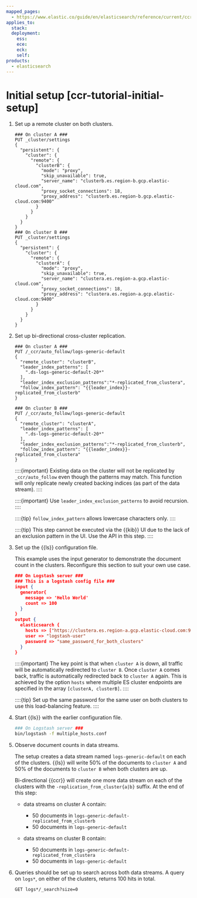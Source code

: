 ```yaml
---
mapped_pages:
  - https://www.elastic.co/guide/en/elasticsearch/reference/current/ccr-tutorial-initial-setup.html
applies_to:
  stack:
  deployment:
    ess:
    ece:
    eck:
    self:
products:
  - elasticsearch
---
```


# Initial setup [ccr-tutorial-initial-setup]

1. Set up a remote cluster on both clusters.

    ```console
    ### On cluster A ###
    PUT _cluster/settings
    {
      "persistent": {
        "cluster": {
          "remote": {
            "clusterB": {
              "mode": "proxy",
              "skip_unavailable": true,
              "server_name": "clusterb.es.region-b.gcp.elastic-cloud.com",
              "proxy_socket_connections": 18,
              "proxy_address": "clusterb.es.region-b.gcp.elastic-cloud.com:9400"
            }
          }
        }
      }
    }
    ### On cluster B ###
    PUT _cluster/settings
    {
      "persistent": {
        "cluster": {
          "remote": {
            "clusterA": {
              "mode": "proxy",
              "skip_unavailable": true,
              "server_name": "clustera.es.region-a.gcp.elastic-cloud.com",
              "proxy_socket_connections": 18,
              "proxy_address": "clustera.es.region-a.gcp.elastic-cloud.com:9400"
            }
          }
        }
      }
    }
    ```

2. Set up bi-directional cross-cluster replication.

    ```console
    ### On cluster A ###
    PUT /_ccr/auto_follow/logs-generic-default
    {
      "remote_cluster": "clusterB",
      "leader_index_patterns": [
        ".ds-logs-generic-default-20*"
      ],
      "leader_index_exclusion_patterns":"*-replicated_from_clustera",
      "follow_index_pattern": "{{leader_index}}-replicated_from_clusterb"
    }

    ### On cluster B ###
    PUT /_ccr/auto_follow/logs-generic-default
    {
      "remote_cluster": "clusterA",
      "leader_index_patterns": [
        ".ds-logs-generic-default-20*"
      ],
      "leader_index_exclusion_patterns":"*-replicated_from_clusterb",
      "follow_index_pattern": "{{leader_index}}-replicated_from_clustera"
    }
    ```

    ::::{important}
    Existing data on the cluster will not be replicated by `_ccr/auto_follow` even though the patterns may match. This function will only replicate newly created backing indices (as part of the data stream).
    ::::


    ::::{important}
    Use `leader_index_exclusion_patterns` to avoid recursion.
    ::::


    ::::{tip}
    `follow_index_pattern` allows lowercase characters only.
    ::::


    ::::{tip}
    This step cannot be executed via the {{kib}} UI due to the lack of an exclusion pattern in the UI. Use the API in this step.
    ::::

3. Set up the {{ls}} configuration file.

    This example uses the input generator to demonstrate the document count in the clusters. Reconfigure this section to suit your own use case.

    ```json
    ### On Logstash server ###
    ### This is a logstash config file ###
    input {
      generator{
        message => 'Hello World'
        count => 100
      }
    }
    output {
      elasticsearch {
        hosts => ["https://clustera.es.region-a.gcp.elastic-cloud.com:9243","https://clusterb.es.region-b.gcp.elastic-cloud.com:9243"]
        user => "logstash-user"
        password => "same_password_for_both_clusters"
      }
    }
    ```

    ::::{important}
    The key point is that when `cluster A` is down, all traffic will be automatically redirected to `cluster B`. Once `cluster A` comes back, traffic is automatically redirected back to `cluster A` again. This is achieved by the option `hosts` where multiple ES cluster endpoints are specified in the array `[clusterA, clusterB]`.
    ::::


    ::::{tip}
    Set up the same password for the same user on both clusters to use this load-balancing feature.
    ::::

4. Start {{ls}} with the earlier configuration file.

    ```sh
    ### On Logstash server ###
    bin/logstash -f multiple_hosts.conf
    ```

5. Observe document counts in data streams.

    The setup creates a data stream named `logs-generic-default` on each of the clusters. {{ls}} will write 50% of the documents to `cluster A` and 50% of the documents to `cluster B` when both clusters are up.

    Bi-directional {{ccr}} will create one more data stream on each of the clusters with the `-replication_from_cluster{a|b}` suffix. At the end of this step:

    * data streams on cluster A contain:

        * 50 documents in `logs-generic-default-replicated_from_clusterb`
        * 50 documents in `logs-generic-default`

    * data streams on cluster B contain:

        * 50 documents in `logs-generic-default-replicated_from_clustera`
        * 50 documents in `logs-generic-default`

6. Queries should be set up to search across both data streams. A query on `logs*`, on either of the clusters, returns 100 hits in total.

    ```console
    GET logs*/_search?size=0
    ```
